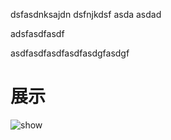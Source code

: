 dsfasdnksajdn
dsfnjkdsf
asda
asdad

adsfasdfasdf

asdfasdfasdfasdfasdgfasdgf

# 展示
<img src="https://github.com/ai-llf/1111/blob/1.gif" alt="show" />

